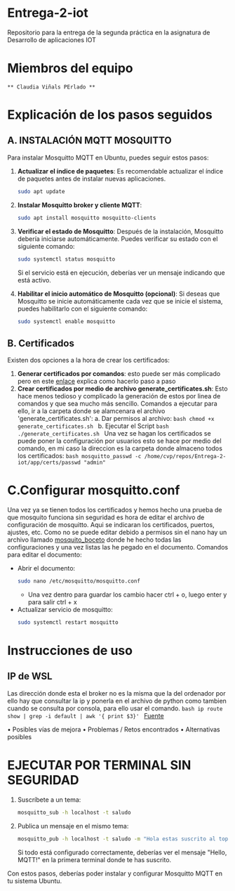 # Entrega-2-iot
Repositorio para la entrega de la segunda práctica en la asignatura de Desarrollo de aplicaciones IOT
# Miembros del equipo
    ** Claudia Viñals PErlado **
# Explicación de los pasos seguidos
## A. INSTALACIÓN MQTT MOSQUITTO

Para instalar Mosquitto MQTT en Ubuntu, puedes seguir estos pasos:

1. **Actualizar el índice de paquetes**: Es recomendable actualizar el índice de paquetes antes de instalar nuevas aplicaciones.

    ```bash
    sudo apt update
    ```

2. **Instalar Mosquitto broker y cliente MQTT**:

    ```bash
    sudo apt install mosquitto mosquitto-clients
    ```

3. **Verificar el estado de Mosquitto**: Después de la instalación, Mosquitto debería iniciarse automáticamente. Puedes verificar su estado con el siguiente comando:

    ```bash
    sudo systemctl status mosquitto
    ```

    Si el servicio está en ejecución, deberías ver un mensaje indicando que está activo.

4. **Habilitar el inicio automático de Mosquitto (opcional)**: Si deseas que Mosquitto se inicie automáticamente cada vez que se inicie el sistema, puedes habilitarlo con el siguiente comando:

    ```bash
    sudo systemctl enable mosquitto
    ```
## B. Certificados
Existen dos opciones a la hora de crear los certificados:
1. **Generar certificados por comandos**: esto puede ser más complicado pero en este [enlace](https://blog.parravidales.es/aumenta-la-seguridad-de-mosquitto-anadiendo-tls/) explica como hacerlo paso a paso
2.   **Crear certificados por medio de archivo generate_certificates.sh**: Esto hace menos tedioso y complicado la generación de estos por linea de comandos y que sea mucho más sencillo. Comandos a ejecutar para ello, ir a la carpeta donde se alamcenara el archivo 'generate_certificates.sh':
    a. Dar permisos al archivo: 
    ```bash
    chmod +x generate_certificates.sh
    ```
    b. Ejecutar el Script
    ```bash
    ./generate_certificates.sh
    ```
Una vez se hagan los certificados se puede poner la configuración por usuarios esto se hace por medio del comando, en mi caso la direccion es la carpeta donde almaceno todos los certificados:
    ```bash
    mosquitto_passwd -c /home/cvp/repos/Entrega-2-iot/app/certs/passwd "admin"
    ```
# C.Configurar mosquitto.conf
Una vez ya se tienen todos los certificados y hemos hecho una prueba de que mosquito funciona sin seguridad es hora de editar el archivo de configuración de mosquitto. Aqui se indicaran los certificados, puertos, ajustes, etc. Como no se puede editar debido a permisos sin el nano hay un archivo llamado  [mosquito_boceto](mosquito_boceto.txt) donde he hecho todas las configuraciones y una vez listas las he pegado en el documento.
Comandos para editar el documento:
- Abrir el documento: 
    ```bash
    sudo nano /etc/mosquitto/mosquitto.conf
    ```
    - Una vez dentro para guardar los cambio hacer ctrl + o, luego enter y para salir ctrl + x
- Actualizar servicio de mosquitto:
    ```bash
    sudo systemctl restart mosquitto
    ```
    



# Instrucciones de uso
## IP de WSL
Las dirección donde esta el broker no es la misma que la del ordenador por ello hay que consultar la ip y ponerla en el archivo de python como tambien cuando se consulta por consola, para ello usar el comando. 
    ```bash
    ip route show | grep -i default | awk '{ print $3}'
    ```
    [Fuente](https://learn.microsoft.com/es-es/windows/wsl/networking)

• Posibles vías de mejora
• Problemas / Retos encontrados
• Alternativas posibles
# EJECUTAR POR TERMINAL SIN SEGURIDAD
1. Suscríbete a un tema:

    ```bash
    mosquitto_sub -h localhost -t saludo
    ```

2. Publica un mensaje en el mismo tema:

    ```bash
    mosquitto_pub -h localhost -t saludo -m "Hola estas suscrito al topic saludo de MQTT!"
    ```

    Si todo está configurado correctamente, deberías ver el mensaje "Hello, MQTT!" en la primera terminal donde te has suscrito.


Con estos pasos, deberías poder instalar y configurar Mosquitto MQTT en tu sistema Ubuntu.

